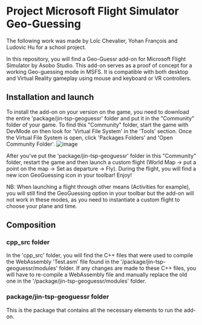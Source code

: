 # Project Microsoft Flight Simulator Geo-Guessing 

The following work was made by Loîc Chevalier, Yohan François and Ludovic Hu for a school project.

In this repository, you will find a Geo-Guessr add-on for Microsoft Flight Simulator by Asobo Studio. 
This add-on serves as a proof of concept for a working Geo-guessing mode in MSFS. It is compatible with both desktop and Virtual Reality gameplay using mouse and keyboard or VR controllers.

## Installation and launch

To install the add-on on your version on the game, you need to download the entire 'package/jin-tsp-geoguessr' folder and put it in the "Community" folder of your game.
To find this "Community" folder, start the game with DevMode on then look for 'Virtual File System' in the 'Tools' section. Once the Virtual File System is open, click 'Packages Folders' and 'Open Community Folder'.
![image](https://github.com/user-attachments/assets/836d22e7-76f7-45ed-a538-cfeec1c680df)

After you've put the 'package/jin-tsp-geoguessr' folder in this "Community" folder, restart the game and then launch a custom flight (World Map -> put a point on the map -> Set as departure -> Fly).
During the flight, you will find a new icon GeoGuessing icon in your toolbar! Enjoy!

NB: When launching a flight through other means (Activities for example), you will still find the GeoGuessing option in your toolbar but the add-on will not work in these modes, as you need to instantiate a custom flight to choose your plane and time.

## Composition

### cpp_src folder
In the 'cpp_src' folder, you will find the C++ files that were used to compile the WebAssembly 'Test.asm' file found in the '/package/jin-tsp-geoguessr/modules' folder. 
If any changes are made to these C++ files, you will have to re-compile a WebAssembly file and manually replace the old one in the '/package/jin-tsp-geoguessr/modules' folder.

### package/jin-tsp-geoguessr folder
This is the package that contains all the necessary elements to run the add-on.





